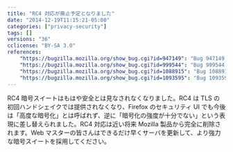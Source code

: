 ```yaml
---
title: "RC4 対応が廃止予定となりました"
date: "2014-12-19T11:15:21-05:00"
categories: ["privacy-security"]
tags: []
versions: "36"
cclicense: "BY-SA 3.0"
references:
    "https://bugzilla.mozilla.org/show_bug.cgi?id=947149": "Bug 947149 – Connection information claims RC4 is \"high grade\""
    "https://bugzilla.mozilla.org/show_bug.cgi?id=999544": "Bug 999544 – RC4 Considered Harmful: Proposal to disable use of RC4 completely"
    "https://bugzilla.mozilla.org/show_bug.cgi?id=1088915": "Bug 1088915 – Stop offering RC4 in the first handshakes"
    "https://bugzilla.mozilla.org/show_bug.cgi?id=1093595": "Bug 1093595 – Treat SSL3 and RC4 as broken"
---
```

RC4 暗号スイートはもはや安全とは見なされなくなりました。RC4 は TLS の初回ハンドシェイクでは提供されなくなり、Firefox のセキュリティ UI でも今後は「高度な暗号化」とは呼ばれず、逆に「暗号化の強度が十分でない」という表現に差し替えられました。RC4 対応は近い将来 Mozilla 製品から完全に削除されます。Web マスターの皆さんはできるだけ早くサーバを更新して、より強力な暗号スイートを採用してください。
